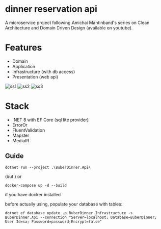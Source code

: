 # dinner reservation api

A microservice project following Amichai Mantinband's series on Clean Architecture and Domain Driven Design (available on youtube).

# Features
 - Domain
 - Application
 - Infrastructure (with db access)
 - Presentation (web api)

![ss1](https://github.com/duszakpawel/dinner-reservation-api/assets/17085237/1bbc6a08-c16e-4b2f-9bf6-d9d27945e16d)
![ss2](https://github.com/duszakpawel/dinner-reservation-api/assets/17085237/42a19bab-abfe-434a-8a04-749f20e0ac52)
![ss3](https://github.com/duszakpawel/dinner-reservation-api/assets/17085237/77ab4013-8426-4fc7-b3d9-d346292e660c)


# Stack

 - .NET 8 with EF Core (sql lite provider)
 - ErrorOr
 - FluentValidation
 - Mapster
 - MediatR

## Guide

```
dotnet run --project .\BuberDinner.Api\
```
(but )
or

```
docker-compose up -d --build
```

if you have docker installed

before actually using, populate your database with tables:

```
dotnet ef database update -p BuberDinner.Infrastructure -s BuberDinner.Api --connection "Server=localhost; Database=BuberDinner; User Id=sa; Password=password;Encrypt=false"
```
